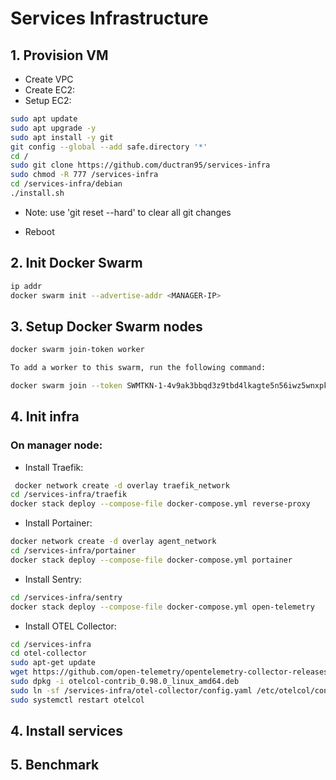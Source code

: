 # Services Infrastructure

## 1. Provision VM

- Create VPC
- Create EC2:
- Setup EC2:

```bash
sudo apt update
sudo apt upgrade -y
sudo apt install -y git
git config --global --add safe.directory '*'
cd /
sudo git clone https://github.com/ductran95/services-infra
sudo chmod -R 777 /services-infra
cd /services-infra/debian
./install.sh
```

- Note: use 'git reset --hard' to clear all git changes

- Reboot

## 2. Init Docker Swarm
```bash
ip addr
docker swarm init --advertise-addr <MANAGER-IP>
```

## 3. Setup Docker Swarm nodes
```bash
docker swarm join-token worker

To add a worker to this swarm, run the following command:

docker swarm join --token SWMTKN-1-4v9ak3bbqd3z9tbd4lkagte5n56iwz5wnxpk3agqqg2uj9fn1j-3pmq17fcgxu4p3by6sa72quft 10.0.2.95:2377
```

## 4. Init infra

### On manager node:
- Install Traefik:
```bash
 docker network create -d overlay traefik_network
cd /services-infra/traefik
docker stack deploy --compose-file docker-compose.yml reverse-proxy
```

- Install Portainer:
```bash
docker network create -d overlay agent_network
cd /services-infra/portainer
docker stack deploy --compose-file docker-compose.yml portainer
```

- Install Sentry:
```bash
cd /services-infra/sentry
docker stack deploy --compose-file docker-compose.yml open-telemetry
```

- Install OTEL Collector:
```bash
cd /services-infra
cd otel-collector
sudo apt-get update
wget https://github.com/open-telemetry/opentelemetry-collector-releases/releases/download/v0.98.0/otelcol-contrib_0.98.0_linux_amd64.deb
sudo dpkg -i otelcol-contrib_0.98.0_linux_amd64.deb
sudo ln -sf /services-infra/otel-collector/config.yaml /etc/otelcol/config.yaml
sudo systemctl restart otelcol
```

## 4. Install services

## 5. Benchmark